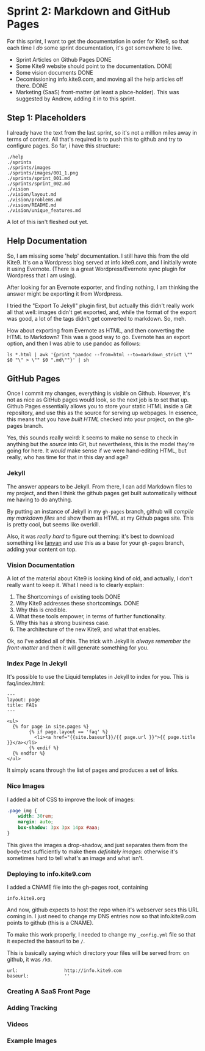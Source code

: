 # Sprint 2:  Markdown and  GitHub Pages #

For this sprint, I want to get the documentation in order for Kite9, so that each time I *do* some 
sprint documentation, it's got somewhere to live.

 - Sprint Articles on Github Pages   DONE
 - Some Kite9 website should point to the documentation.   DONE
 - Some vision documents   DONE
 - Decomissioning info.kite9.com, and moving all the help articles off there.  DONE 
 - Marketing (SaaS) front-matter (at least a place-holder).  This was suggested by Andrew, adding it in to this sprint. 
 

## Step 1:  Placeholders 

I already have the text from the last sprint, so it's not a million miles away in terms of content.  All that's required is to push this to github and try to configure pages.  So far, i have this structure:

```
./help
./sprints
./sprints/images
./sprints/images/001_1.png
./sprints/sprint_001.md
./sprints/sprint_002.md
./vision
./vision/layout.md
./vision/problems.md
./vision/README.md
./vision/unique_features.md
```

A lot of this isn't fleshed out yet.  

## Help Documentation

So, I am missing some 'help' documentation.  I still have this from the old Kite9.  It's on a Wordpress blog served at info.kite9.com, and I initially wrote it using Evernote.  (There is a great Wordpress/Evernote sync plugin for Wordpress that I am using).  

After looking for an Evernote exporter, and finding nothing, I am thinking the answer might be exporting it from Wordpress.

I tried the "Export To Jekyll" plugin first, but actually this didn't really work all that well:  images didn't get exported, and, while the format of the export was good, a lot of the tags didn't get converted to markdown.  So, meh.

How about exporting from Evernote as HTML, and then converting the HTML to Markdown?  This was a good way to go.  Evernote has an export option, and then I was able to use pandoc as follows:

```
ls *.html | awk '{print "pandoc --from=html --to=markdown_strict \"" $0 "\" > \"" $0 ".md\""}' | sh
```

## GitHub Pages

Once I commit my changes, everything is visible on Github.  However, it's not as nice as GitHub pages would look, so the next job is to set that up.  Github Pages essentially allows you to store your static HTML inside a Git repository, and use this as the source for serving up webpages.  In essence, this means that you 
have *built HTML* checked into your project, on the gh-pages branch.  

Yes, this sounds really weird:  it seems to make no sense to check in anything but the *source* into Git, but nevertheless, this is the model they're going for here.  It *would* make sense if we were hand-editing HTML, but really, who has time for that in this day and age?

### Jekyll

The answer appears to be Jekyll.  From there, I can add Markdown files to my project, and then I think the github pages get built automatically without me having to do anything.  

By putting an instance of Jekyll in my `gh-pages` branch, github will *compile my markdown files* and show them as HTML at my Github pages site.   This is pretty cool, but seems like overkill.  

Also, it was *really hard* to figure out theming:  it's best to download something like [lanyan](http://lanyon.getpoole.com) and use this as a base for your `gh-pages` branch, adding your content on top.

### Vision Documentation

A lot of the material about Kite9 is looking kind of old, and actually, I don't really want to keep it.  What I need is to clearly explain:

1.  The Shortcomings of existing tools   DONE
2.  Why Kite9 addresses these shortcomings.  DONE
3.  Why this is credible. 
4.  What these tools empower, in terms of further functionality.
5.  Why this has a strong business case.
6.  The architecture of the new Kite9, and what that enables.

Ok, so I've added all of this.  The trick with Jekyll is *always remember the front-matter* and then it will generate something for you.  

### Index Page In Jekyll

It's possible to use the Liquid templates in Jekyll to index for you.  This is faq/index.html:

```
---
layout: page
title: FAQs
---

<ul>
  {% for page in site.pages %}
        {% if page.layout == 'faq' %}
          <li><a href="{{site.baseurl}}/{{ page.url }}">{{ page.title }}</a></li>
        {% endif %}   
  {% endfor %}  
</ul>
```

It simply scans through the list of pages and produces a set of links.  

### Nice Images

I added a bit of CSS to improve the look of images:

```css
.page img {
	width: 30rem;
	margin: auto;
	box-shadow: 3px 3px 14px #aaa;
}
```

This gives the images a drop-shadow, and just separates them from the body-text sufficiently to make them *definitely images*:  otherwise it's sometimes hard to tell what's an image and what isn't.

### Deploying to info.kite9.com

I added a CNAME file into the gh-pages root, containing

```
info.kite9.org
```

And now, github expects to host the repo when it's webserver sees this URL coming in.  I just need to change my DNS entries now so that info.kite9.com points to github (this is a CNAME).

To make this work properly, I needed to change my `_config.yml` file so that it expected the baseurl to be `/`.

This is basically saying which directory your files will be served from: on github, it was `/k9`. 

```
url:                 http://info.kite9.com
baseurl:             ''
```

### Creating A SaaS Front Page





### Adding Tracking

 
 
### Videos


### Example Images


 